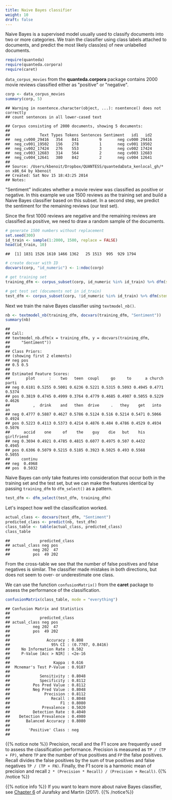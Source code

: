 ```yaml
---
title: Naive Bayes classifier
weight: 10
draft: false
---
```


Naive Bayes is a supervised model usually used to classify documents into two or more categories. We train the classifier using class labels attached to documents, and predict the most likely class(es) of new unlabelled documents.


```r
require(quanteda)
require(quanteda.corpora)
require(caret)
```

`data_corpus_movies` from the **quanteda.corpora** package contains 2000 movie reviews classified either as "positive" or "negative".


```r
corp <- data_corpus_movies
summary(corp, 5)
```

```
## Warning in nsentence.character(object, ...): nsentence() does not correctly
## count sentences in all lower-cased text
```

```
## Corpus consisting of 2000 documents, showing 5 documents:
## 
##             Text Types Tokens Sentences Sentiment   id1   id2
##  neg_cv000_29416   354    841         9       neg cv000 29416
##  neg_cv001_19502   156    278         1       neg cv001 19502
##  neg_cv002_17424   276    553         3       neg cv002 17424
##  neg_cv003_12683   314    564         2       neg cv003 12683
##  neg_cv004_12641   380    842         2       neg cv004 12641
## 
## Source: /Users/kbenoit/Dropbox/QUANTESS/quantedaData_kenlocal_gh/* on x86_64 by kbenoit
## Created: Sat Nov 15 18:43:25 2014
## Notes:
```

"Sentiment" indicates whether a movie review was classified as positive or negative. In this example we use 1500 reviews as the training set and build a Naive Bayes classifier based on this subset. In a second step, we predict the sentiment for the remaining reviews (our test set).

Since the first 1000 reviews are negative and the remaining reviews are classified as positive, we need to draw a random sample of the documents.


```r
# generate 1500 numbers without replacement
set.seed(300)
id_train <- sample(1:2000, 1500, replace = FALSE)
head(id_train, 10)
```

```
##  [1] 1831 1526 1610 1466 1362   25 1513  995  929 1794
```

```r
# create docvar with ID
docvars(corp, "id_numeric") <- 1:ndoc(corp)

# get training set
training_dfm <- corpus_subset(corp, id_numeric %in% id_train) %>% dfm(stem = TRUE)

# get test set (documents not in id_train)
test_dfm <- corpus_subset(corp, !id_numeric %in% id_train) %>% dfm(stem = TRUE)
```

Next we train the naive Bayes classifier using `textmodel_nb()`.


```r
nb <- textmodel_nb(training_dfm, docvars(training_dfm, "Sentiment"))
summary(nb)
```

```
## 
## Call:
## textmodel_nb.dfm(x = training_dfm, y = docvars(training_dfm, 
##     "Sentiment"))
## 
## Class Priors:
## (showing first 2 elements)
## neg pos 
## 0.5 0.5 
## 
## Estimated Feature Scores:
##       plot      :    two   teen  coupl     go     to      a church  parti
## neg 0.6181 0.5255 0.5001 0.6236 0.5221 0.5315 0.5093 0.4945 0.4771 0.5374
## pos 0.3819 0.4745 0.4999 0.3764 0.4779 0.4685 0.4907 0.5055 0.5229 0.4626
##          ,  drink    and   then  drive     .   they    get   into     an
## neg 0.4777 0.5887 0.4627 0.5786 0.5124 0.516 0.5214 0.5471 0.5066 0.4924
## pos 0.5223 0.4113 0.5373 0.4214 0.4876 0.484 0.4786 0.4529 0.4934 0.5076
##      accid    one     of    the    guy    die   but    his girlfriend
## neg 0.3694 0.4921 0.4785 0.4815 0.6077 0.4975 0.507 0.4432     0.4945
## pos 0.6306 0.5079 0.5215 0.5185 0.3923 0.5025 0.493 0.5568     0.5055
##     continu
## neg  0.4968
## pos  0.5032
```


Naive Bayes can only take features into consideration that occur both in the training set and the test set, but we can make the features identical by passing `training_dfm` to `dfm_select()` as a pattern.


```r
test_dfm <- dfm_select(test_dfm, training_dfm)
```

Let's inspect how well the classification worked.


```r
actual_class <- docvars(test_dfm, "Sentiment")
predicted_class <- predict(nb, test_dfm)
class_table <- table(actual_class, predicted_class)
class_table
```

```
##             predicted_class
## actual_class neg pos
##          neg 202  47
##          pos  49 202
```

From the cross-table we see that the number of false positives and false negatives is similar. The classifier made mistakes in both directions, but does not seem to over- or underestimate one class.

We can use the function `confusionMatrix()` from the **caret** package to assess the performance of the classification.


```r
confusionMatrix(class_table, mode = "everything")
```

```
## Confusion Matrix and Statistics
## 
##             predicted_class
## actual_class neg pos
##          neg 202  47
##          pos  49 202
##                                           
##                Accuracy : 0.808           
##                  95% CI : (0.7707, 0.8416)
##     No Information Rate : 0.502           
##     P-Value [Acc > NIR] : <2e-16          
##                                           
##                   Kappa : 0.616           
##  Mcnemar's Test P-Value : 0.9187          
##                                           
##             Sensitivity : 0.8048          
##             Specificity : 0.8112          
##          Pos Pred Value : 0.8112          
##          Neg Pred Value : 0.8048          
##               Precision : 0.8112          
##                  Recall : 0.8048          
##                      F1 : 0.8080          
##              Prevalence : 0.5020          
##          Detection Rate : 0.4040          
##    Detection Prevalence : 0.4980          
##       Balanced Accuracy : 0.8080          
##                                           
##        'Positive' Class : neg             
## 
```

{{% notice note %}}
Precision, recall and the F1 score are frequently used to assess the classification performance. Precision is measured as `TP / (TP + FP)`, where `TP` are the number of true positives and  `FP`  the false positives. Recall divides the false positives by the sum of true positives and false negatives `TP / (TP + FN)`. Finally, the F1 score is a harmonic mean of precision and recall `2 * (Precision * Recall) / (Precision + Recall)`.
{{% /notice %}}

{{% notice info %}}
If you want to learn more about naive Bayes classifier, see [Chapter 6](https://web.stanford.edu/~jurafsky/slp3/6.pdf) of Jurafsky and Martin (2017).
{{% /notice%}}
